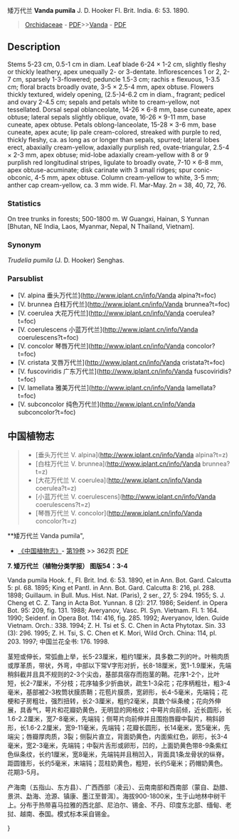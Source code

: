 矮万代兰 **Vanda pumila** J. D. Hooker Fl. Brit. India. 6: 53. 1890.

> [Orchidaceae](http://www.iplant.cn/info/Orchidaceae?t=foc) - [PDF](http://www.iplant.cn/foc/pdf/Orchidaceae.pdf)>>[Vanda](http://www.iplant.cn/info/Vanda?t=foc) - [PDF](http://www.iplant.cn/foc/pdf/Vanda.pdf)

## Description

Stems 5-23 cm, 0.5-1 cm in diam. Leaf blade 6-24 × 1-2 cm, slightly fleshy or thickly leathery, apex unequally 2- or 3-dentate. Inflorescences 1 or 2, 2-7 cm, sparsely 1-3-flowered; peduncle 1.5-3 cm; rachis ± flexuous, 1-3.5 cm; floral bracts broadly ovate, 3-5 × 2.5-4 mm, apex obtuse. Flowers thickly textured, widely opening, (2.5-)4-6.2 cm in diam., fragrant; pedicel and ovary 2-4.5 cm; sepals and petals white to cream-yellow, not tessellated. Dorsal sepal oblanceolate, 14-26 × 6-8 mm, base cuneate, apex obtuse; lateral sepals slightly oblique, ovate, 16-26 × 9-11 mm, base cuneate, apex obtuse. Petals oblong-lanceolate, 15-28 × 3-6 mm, base cuneate, apex acute; lip pale cream-colored, streaked with purple to red, thickly fleshy, ca. as long as or longer than sepals, spurred; lateral lobes erect, abaxially cream-yellow, adaxially purplish red, ovate-triangular, 2.5-4 × 2-3 mm, apex obtuse; mid-lobe adaxially cream-yellow with 8 or 9 purplish red longitudinal stripes, ligulate to broadly ovate, 7-10 × 6-8 mm, apex obtuse-acuminate; disk carinate with 3 small ridges; spur conic-obconic, 4-5 mm, apex obtuse. Column cream-yellow to white, 3-5 mm; anther cap cream-yellow, ca. 3 mm wide. Fl. Mar-May. 2*n* = 38, 40, 72, 76.

### Statistics
On tree trunks in forests; 500-1800 m. W Guangxi, Hainan, S Yunnan [Bhutan, NE India, Laos, Myanmar, Nepal, N Thailand, Vietnam].

### Synonym
*Trudelia pumila* (J. D. Hooker) Senghas.

### Parsublist

* [V.  alpina  垂头万代兰](http://www.iplant.cn/info/Vanda alpina?t=foc)
* [V.  brunnea  白柱万代兰](http://www.iplant.cn/info/Vanda brunnea?t=foc)
* [V.  coerulea  大花万代兰](http://www.iplant.cn/info/Vanda coerulea?t=foc)
* [V.  coerulescens  小蓝万代兰](http://www.iplant.cn/info/Vanda coerulescens?t=foc)
* [V.  concolor  琴唇万代兰](http://www.iplant.cn/info/Vanda concolor?t=foc)
* [V.  cristata  叉唇万代兰](http://www.iplant.cn/info/Vanda cristata?t=foc)
* [V.  fuscoviridis  广东万代兰](http://www.iplant.cn/info/Vanda fuscoviridis?t=foc)
* [V.  lamellata  雅美万代兰](http://www.iplant.cn/info/Vanda lamellata?t=foc)
* [V.  subconcolor  纯色万代兰](http://www.iplant.cn/info/Vanda subconcolor?t=foc)

## 中国植物志

> * [垂头万代兰  V.  alpina](http://www.iplant.cn/info/Vanda alpina?t=z)
> * [白柱万代兰  V.  brunnea](http://www.iplant.cn/info/Vanda brunnea?t=z)
> * [大花万代兰  V.  coerulea](http://www.iplant.cn/info/Vanda coerulea?t=z)
> * [小蓝万代兰  V.  coerulescens](http://www.iplant.cn/info/Vanda coerulescens?t=z)
> * [琴唇万代兰  V.  concolor](http://www.iplant.cn/info/Vanda concolor?t=z)

**矮万代兰 Vanda pumila",

* [《中国植物志》](http://www.iplant.cn/frps)- [第19卷](http://www.iplant.cn/frps/vol/19) >> 362页 [PDF](http://www.iplant.cn/frps/pdf/19/362.pdf)

**7. 矮万代兰（植物分类学报） 图版54：3-4**

Vanda pumila Hook. f., Fl. Brit. Ind. 6: 53. 1890, et in Ann. Bot. Gard. Calcutta 5: pl. 68. 1895; King et Pantl. in Ann. Bot. Gard. Calcutta 8: 216, pl. 288. 1898; Guillaum. in Bull. Mus. Hist. Nat. (Paris), 2 ser., 27, 5: 294. 1955; S. J. Cheng et C. Z. Tang in Acta Bot. Yunnan. 8 (2): 217. 1986; Seidenf. in Opera Bot. 95: 209, fig. 131. 1988; Averyanov, Vasc. Pl. Syn. Vietnam. Fl. 1: 164. 1990; Seidenf. in Opera Bot. 114: 416, fig. 285. 1992; Averyanov, Iden. Guide Vietnam. Orch.: 338. 1994; Z. H. Tsi et S. C. Chen in Acta Phytotax. Sin. 33 (3): 296. 1995; Z. H. Tsi, S. C. Chen et K. Mori, Wild Orch. China: 114, pl. 203. 1997; 中国兰花全书: 176. 1998.

茎短或伸长，常弧曲上举，长5-23厘米，粗约1厘米，具多数二列的叶。叶稍肉质或厚革质，带状，外弯，中部以下常V字形对折，长8-18厘米，宽1-1.9厘米，先端稍斜截并且具不规则的2-3个尖齿，基部具宿存而抱茎的鞘。花序1-2个，比叶短，长2-7厘米，不分枝；花序轴多少折曲状，疏生1-3朵花；花序柄粗壮，粗3-4毫米，基部被2-3枚筒状膜质鞘；花苞片膜质，宽卵形，长4-5毫米，先端钝；花梗和子房粗壮，强烈扭转，长2-3厘米，粗约2毫米，具数个纵条棱；花向外伸展，具香气，萼片和花瓣奶黄色，无明显的网格纹；中萼片向前倾，近长圆形，长1.6-2.2厘米，宽7-8毫米，先端钝；侧萼片向前伸并且围抱唇瓣中裂片，稍斜卵形，长1.6-2.2厘米，宽9-11毫米，先端钝；花瓣长圆形，长14毫米，宽5毫米，先端尖；唇瓣厚肉质，3裂；侧裂片直立，背面奶黄色，内面紫红色，卵形，长3-4毫米，宽2-3毫米，先端钝；中裂片舌形或卵形，凹的，上面奶黄色带8-9条紫红色纵条纹，长约1厘米，宽8毫米，先端钝并且稍凹入，背面具1条龙骨状的纵脊。距圆锥形，长约5毫米，末端钝；蕊柱奶黄色，粗短，长约5毫米；药帽奶黄色。花期3-5月。

产海南（五指山、东方县）、广西西部（凌云）、云南南部和西南部（蒙自、勐腊、景洪、勐海、沧源、镇康、墨江至普洱）。海拔900-1800米，生于山地林中树干上。分布于热带喜马拉雅的西北部、尼泊尔、锡金、不丹、印度东北部、缅甸、老挝、越南、泰国。模式标本采自锡金。

}